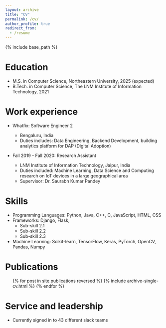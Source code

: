 ```yaml
---
layout: archive
title: "CV"
permalink: /cv/
author_profile: true
redirect_from:
  - /resume
---
```


{% include base_path %}

Education
======
* M.S. in Computer Science, Northeastern University, 2025 (expected)
* B.Tech. in Computer Science, The LNM Institute of Information Technology, 2021

Work experience
======
* Whatfix: Software Engineer 2
  * Bengaluru, India
  * Duties includes: Data Engineering, Backend Development, building analytics platform for DAP (Digital Adoption)

* Fall 2019 - Fall 2020: Research Assistant
  * LNM Institute of Information Technology, Jaipur, India
  * Duties included: Machine Learning, Data Science and Computing research on IoT devices in a large geographical area
  * Supervisor: Dr. Saurabh Kumar Pandey
  
Skills
======
* Programming Languages: Python, Java, C++, C, JavaScript, HTML, CSS
* Frameworks: Django, Flask,
  * Sub-skill 2.1
  * Sub-skill 2.2
  * Sub-skill 2.3
* Machine Learning: Scikit-learn, TensorFlow, Keras, PyTorch, OpenCV, Pandas, Numpy

Publications
======
  <ul>{% for post in site.publications reversed %}
    {% include archive-single-cv.html %}
  {% endfor %}</ul>
  
Service and leadership
======
* Currently signed in to 43 different slack teams
